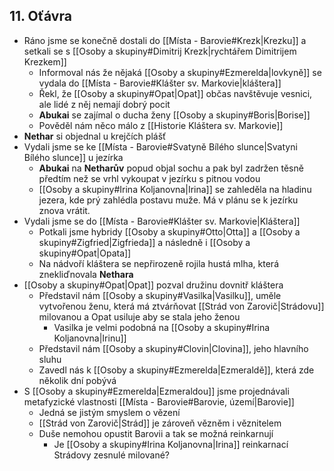 ## 11. Oťávra
- Ráno jsme se konečně dostali do [[Místa - Barovie#Krezk|Krezku]] a setkali se s [[Osoby a skupiny#Dimitrij Krezk|rychtářem Dimitrijem Krezkem]]
	- Informoval nás že nějaká [[Osoby a skupiny#Ezmerelda|lovkyně]] se vydala do [[Místa - Barovie#Klášter sv. Markovie|kláštera]]
	- Řekl, že [[Osoby a skupiny#Opat|Opat]] občas navštěvuje vesnici, ale lidé z něj nemají dobrý pocit
	- **Abukai** se zajímal o ducha ženy [[Osoby a skupiny#Boris|Borise]]
	- Pověděl nám něco málo z [[Historie Kláštera sv. Markovie]]
- **Nethar** si objednal u krejčích plášť
- Vydali jsme se ke [[Místa - Barovie#Svatyně Bílého slunce|Svatyni Bílého slunce]] u jezírka
	- **Abukai** na **Netharův** popud objal sochu a pak byl zadržen těsně předtím než se vrhl vykoupat v jezírku s pitnou vodou
	- [[Osoby a skupiny#Irina Koljanovna|Irina]] se zahleděla na hladinu jezera, kde prý zahlédla postavu muže. Má v plánu se k jezírku znova vrátit.
- Vydali jsme se do [[Místa - Barovie#Klášter sv. Markovie|Kláštera]]
	- Potkali jsme hybridy [[Osoby a skupiny#Otto|Otta]] a [[Osoby a skupiny#Zigfried|Zigfrieda]] a následně i [[Osoby a skupiny#Opat|Opata]]
	- Na nádvoří kláštera se nepřirozeně rojila hustá mlha, která znekliďnovala **Nethara**
- [[Osoby a skupiny#Opat|Opat]] pozval družinu dovnitř kláštera
	- Představil nám [[Osoby a skupiny#Vasilka|Vasilku]], uměle vytvořenou ženu, která má ztvárňovat [[Strád von Zarovič|Strádovu]] milovanou a Opat usiluje aby se stala jeho ženou
		- Vasilka je velmi podobná na [[Osoby a skupiny#Irina Koljanovna|Irinu]]
	- Představil nám [[Osoby a skupiny#Clovin|Clovina]], jeho hlavního sluhu
	- Zavedl nás k [[Osoby a skupiny#Ezmerelda|Ezmeraldě]], která zde několik dní pobývá
- S [[Osoby a skupiny#Ezmerelda|Ezmeraldou]] jsme projednávali metafyzické vlastnosti [[Místa - Barovie#Barovie, území|Barovie]]
	- Jedná se jistým smyslem o vězení
	- [[Strád von Zarovič|Strád]] je zároveň vězněm i věznitelem
	- Duše nemohou opustit Barovii a tak se možná reinkarnují
		- Je [[Osoby a skupiny#Irina Koljanovna|Irina]] reinkarnací Strádovy zesnulé milované?